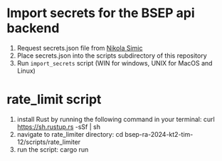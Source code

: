 # Import secrets for the BSEP api backend

1. Request secrets.json file from [Nikola Simic](https://github.com/dXellor)
2. Place secrets.json into the scripts subdirectory of this repository
3. Run `import_secrets` script (WIN for windows, UNIX for MacOS and Linux)

# rate_limit script
1. install Rust by running the following command in your terminal: curl https://sh.rustup.rs -sSf | sh
2. navigate to rate_limiter directory: cd bsep-ra-2024-kt2-tim-12/scripts/rate_limiter
3. run the script: cargo run